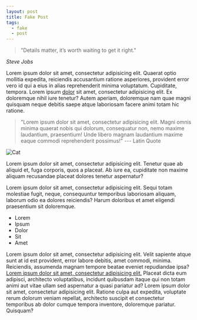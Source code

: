```yaml
---
layout: post
title: Fake Post
tags:
  - fake
  - post
---
```


> "Details matter, it’s worth waiting to get it right."

<cite>Steve Jobs</cite>

Lorem ipsum dolor sit amet, consectetur adipisicing elit. Quaerat optio mollitia expedita, reiciendis accusantium ratione asperiores, provident error vero id qui a eius in alias reprehenderit minima voluptatum. Cupiditate, tempora. Lorem ipsum [dolor](https://jesseherrick.io) sit amet, consectetur adipisicing elit. Ex doloremque nihil iure tenetur? Autem aperiam, doloremque nam quae magni quisquam neque debitis saepe atque laboriosam facere animi totam hic ratione.

> "Lorem ipsum dolor sit amet, consectetur adipisicing elit. Magni omnis minima quaerat nobis qui dolorum, consequatur non, nemo maxime laudantium, praesentium! Unde libero magnam laudantium maxime eaque commodi reprehenderit possimus!" --- Latin Quote

![Cat](http://placekitten.com/1700/1500)

Lorem ipsum dolor sit amet, consectetur adipisicing elit. Tenetur quae ab aliquid et, fuga corporis, quos a placeat. Ab iure ea, cupiditate non maxime aliquam recusandae placeat dolores tenetur aspernatur?

Lorem ipsum dolor sit amet, consectetur adipisicing elit. Sequi totam molestiae fugit, neque, consequuntur temporibus laboriosam aliquam, laborum odio ea dolores reiciendis? Harum doloribus et amet eligendi praesentium sit doloremque.

* Lorem
* Ipsum
* Dolor
* Sit
* Amet

Lorem ipsum dolor sit amet, consectetur adipisicing elit. Velit sapiente atque sunt at id est provident, error labore debitis, amet commodi, minima. Reiciendis, assumenda magnam tempore beatae eveniet repudiandae ipsa? [Lorem ipsum dolor sit amet, consectetur adipisicing elit.](https://twitter.com/JesseHerrick) Placeat dicta eum adipisci, architecto voluptatibus, incidunt quibusdam itaque qui non totam animi aut vitae ullam sed aspernatur a quasi pariatur ad? Lorem ipsum dolor sit amet, consectetur adipisicing elit. Ratione culpa aut expedita, voluptate rerum dolorum veniam repellat, architecto suscipit et consectetur temporibus ab dolor cumque tempora inventore, doloremque pariatur. Quisquam?